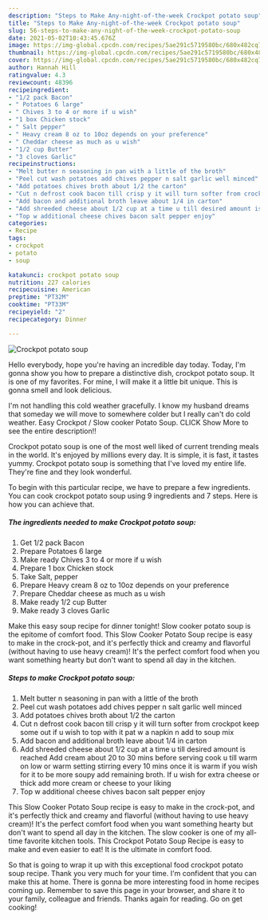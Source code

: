 ```yaml
---
description: "Steps to Make Any-night-of-the-week Crockpot potato soup"
title: "Steps to Make Any-night-of-the-week Crockpot potato soup"
slug: 56-steps-to-make-any-night-of-the-week-crockpot-potato-soup
date: 2021-05-02T10:43:45.676Z
image: https://img-global.cpcdn.com/recipes/5ae291c5719580bc/680x482cq70/crockpot-potato-soup-recipe-main-photo.jpg
thumbnail: https://img-global.cpcdn.com/recipes/5ae291c5719580bc/680x482cq70/crockpot-potato-soup-recipe-main-photo.jpg
cover: https://img-global.cpcdn.com/recipes/5ae291c5719580bc/680x482cq70/crockpot-potato-soup-recipe-main-photo.jpg
author: Hannah Hill
ratingvalue: 4.3
reviewcount: 48396
recipeingredient:
- "1/2 pack Bacon"
- " Potatoes 6 large"
- " Chives 3 to 4 or more if u wish"
- "1 box Chicken stock"
- " Salt pepper"
- " Heavy cream 8 oz to 10oz depends on your preference"
- " Cheddar cheese as much as u wish"
- "1/2 cup Butter"
- "3 cloves Garlic"
recipeinstructions:
- "Melt butter n seasoning in pan with a little of the broth"
- "Peel cut wash potatoes add chives pepper n salt garlic well minced"
- "Add potatoes chives broth about 1/2 the carton"
- "Cut n defrost cook bacon till crisp y it will turn softer from crockpot keep some out if u wish to top with it pat w a napkin n add to soup mix"
- "Add bacon and additional broth leave about 1/4 in carton"
- "Add shreeded cheese about 1/2 cup at a time u till desired amount is reached Add cream about 20 to 30 mins before serving cook u till warm on low or warm setting stirring every 10 mins once it is warm if you wish for it to be more soupy add remaining broth. If u wish for extra cheese or thick add more cream or cheese to your liking"
- "Top w additional cheese chives bacon salt pepper enjoy"
categories:
- Recipe
tags:
- crockpot
- potato
- soup

katakunci: crockpot potato soup 
nutrition: 227 calories
recipecuisine: American
preptime: "PT32M"
cooktime: "PT33M"
recipeyield: "2"
recipecategory: Dinner

---
```



![Crockpot potato soup](https://img-global.cpcdn.com/recipes/5ae291c5719580bc/680x482cq70/crockpot-potato-soup-recipe-main-photo.jpg)

Hello everybody, hope you're having an incredible day today. Today, I'm gonna show you how to prepare a distinctive dish, crockpot potato soup. It is one of my favorites. For mine, I will make it a little bit unique. This is gonna smell and look delicious.

I&#39;m not handling this cold weather gracefully. I know my husband dreams that someday we will move to somewhere colder but I really can&#39;t do cold weather. Easy Crockpot / Slow cooker Potato Soup. CLICK Show More to see the entire description!!

Crockpot potato soup is one of the most well liked of current trending meals in the world. It's enjoyed by millions every day. It is simple, it is fast, it tastes yummy. Crockpot potato soup is something that I've loved my entire life. They're fine and they look wonderful.


To begin with this particular recipe, we have to prepare a few ingredients. You can cook crockpot potato soup using 9 ingredients and 7 steps. Here is how you can achieve that.

<!--inarticleads1-->

##### The ingredients needed to make Crockpot potato soup:

1. Get 1/2 pack Bacon
1. Prepare  Potatoes 6 large
1. Make ready  Chives 3 to 4 or more if u wish
1. Prepare 1 box Chicken stock
1. Take  Salt, pepper
1. Prepare  Heavy cream 8 oz to 10oz depends on your preference
1. Prepare  Cheddar cheese as much as u wish
1. Make ready 1/2 cup Butter
1. Make ready 3 cloves Garlic


Make this easy soup recipe for dinner tonight! Slow cooker potato soup is the epitome of comfort food. This Slow Cooker Potato Soup recipe is easy to make in the crock-pot, and it&#39;s perfectly thick and creamy and flavorful (without having to use heavy cream)! It&#39;s the perfect comfort food when you want something hearty but don&#39;t want to spend all day in the kitchen. 

<!--inarticleads2-->

##### Steps to make Crockpot potato soup:

1. Melt butter n seasoning in pan with a little of the broth
1. Peel cut wash potatoes add chives pepper n salt garlic well minced
1. Add potatoes chives broth about 1/2 the carton
1. Cut n defrost cook bacon till crisp y it will turn softer from crockpot keep some out if u wish to top with it pat w a napkin n add to soup mix
1. Add bacon and additional broth leave about 1/4 in carton
1. Add shreeded cheese about 1/2 cup at a time u till desired amount is reached Add cream about 20 to 30 mins before serving cook u till warm on low or warm setting stirring every 10 mins once it is warm if you wish for it to be more soupy add remaining broth. If u wish for extra cheese or thick add more cream or cheese to your liking
1. Top w additional cheese chives bacon salt pepper enjoy


This Slow Cooker Potato Soup recipe is easy to make in the crock-pot, and it&#39;s perfectly thick and creamy and flavorful (without having to use heavy cream)! It&#39;s the perfect comfort food when you want something hearty but don&#39;t want to spend all day in the kitchen. The slow cooker is one of my all-time favorite kitchen tools. This Crockpot Potato Soup Recipe is easy to make and even easier to eat! It is the ultimate in comfort food. 

So that is going to wrap it up with this exceptional food crockpot potato soup recipe. Thank you very much for your time. I'm confident that you can make this at home. There is gonna be more interesting food in home recipes coming up. Remember to save this page in your browser, and share it to your family, colleague and friends. Thanks again for reading. Go on get cooking!
